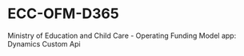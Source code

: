 # ECC-OFM-D365
Ministry of Education and Child Care - Operating Funding Model app: Dynamics Custom Api
